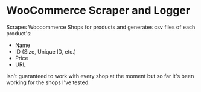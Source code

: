 # WooCommerce Scraper and Logger

Scrapes Woocommerce Shops for products and generates csv files of each product's:
* Name
* ID (Size, Unique ID, etc.)
* Price
* URL

Isn't guaranteed to work with every shop at the moment but so far it's been working for the shops I've tested.
